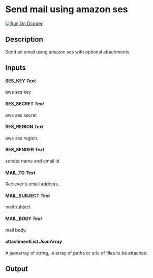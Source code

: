 # Send mail using amazon ses
[![Run On Dcoder](https://static-content.dcoder.tech/dcoder-assets/run-on-dcoder.svg)](https://code.dcoder.tech/feed/block/60c4910e0851ae7b224ac5c6)

## Description
Send an email using amazon ses with optional attachments.

## Inputs
#### **SES_KEY**  *Text*
aws ses key
#### **SES_SECRET**  *Text*
aws ses secret
#### **SES_REGION**  *Text*
aws ses region.
#### **SES_SENDER**  *Text*
sender name and email id
#### **MAIL_TO**  *Text*
Reciever's email address.
#### **MAIL_SUBJECT**  *Text*
mail subject
#### **MAIL_BODY**  *Text*
mail body.
#### **attachmentList**  *JsonArray*
A jsonarray of string, ie array of paths or urls of files to be attached.

## Output

